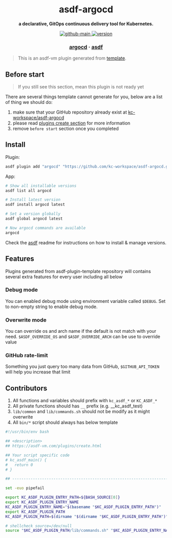 <h1 align="center">
  asdf-argocd
</h1>

<!-- Description section -->
<p align="center">
  <strong>a declarative, GitOps continuous delivery tool for Kubernetes.</strong>
</p>

<!-- Badges section -->
<p align="center">
  <a href="https://github.com/kc-workspace/asdf-argocd/actions/workflows/main.yml">
    <img
      alt="github-main"
      src="https://img.shields.io/github/actions/workflow/status/kc-workspace/asdf-argocd/main.yml?style=flat-square&logo=github">
  </a>
  <a href="https://github.com/kc-workspace/asdf-argocd/releases">
    <img
      alt="version"
      src="https://img.shields.io/github/v/release/kc-workspace/asdf-argocd?style=flat-square&logo=github">
  </a>
</p>

<!-- Links section -->
<h3 align="center">
  <a href="https://argo-cd.readthedocs.io">argocd</a>
  <span> · </span>
  <a href="https://asdf-vm.com">asdf</a>
</h3>

> This is an asdf-vm plugin generated from [template][template-gh].

## Before start

> If you still see this section, mean this plugin is not ready yet

There are several things template cannot generate for you,
below are a list of thing we should do:

1. make sure that your GitHub repository already exist at [kc-workspace/asdf-argocd][plugin-gh]
2. please read [plugins create section][asdf-create-plugin] for more information
3. remove `before start` section once you completed

## Install

Plugin:

```sh
asdf plugin add "argocd" "https://github.com/kc-workspace/asdf-argocd.git"
```

App:

```sh
# Show all installable versions
asdf list all argocd

# Install latest version
asdf install argocd latest

# Set a version globally
asdf global argocd latest

# Now argocd commands are available
argocd
```

Check the [asdf][asdf-link] readme for instructions on
how to install & manage versions.

## Features

Plugins generated from asdf-plugin-template repository will
contains several extra features for every user including all below

### Debug mode

You can enabled debug mode using environment variable called `$DEBUG`.
Set to non-empty string to enable debug mode.

### Overwrite mode

You can override os and arch name if the default is not match with your need.
`$ASDF_OVERRIDE_OS` and `$ASDF_OVERRIDE_ARCH` can be use to override value

### GitHub rate-limit

Something you just query too many data from GitHub,
`$GITHUB_API_TOKEN` will help you increase that limit

## Contributors

1. All functions and variables should prefix with `kc_asdf_*` or `KC_ASDF_*`
2. All private functions should has `__` prefix (e.g. __kc_asdf_test)
2. `lib/common` and `lib/commands.sh` should not be modify as it might overwrite
3. All `bin/*` script should always has below template

```bash
#!/usr/bin/env bash

## <description>
## https://asdf-vm.com/plugins/create.html

## Your script specific code
# kc_asdf_main() {
#   return 0
# }

## -----------------------------------------------------------------------

set -euo pipefail

export KC_ASDF_PLUGIN_ENTRY_PATH=${BASH_SOURCE[0]}
export KC_ASDF_PLUGIN_ENTRY_NAME
KC_ASDF_PLUGIN_ENTRY_NAME="$(basename "$KC_ASDF_PLUGIN_ENTRY_PATH")"
export KC_ASDF_PLUGIN_PATH
KC_ASDF_PLUGIN_PATH=$(dirname "$(dirname "$KC_ASDF_PLUGIN_ENTRY_PATH")")

# shellcheck source=/dev/null
source "$KC_ASDF_PLUGIN_PATH/lib/commands.sh" "$KC_ASDF_PLUGIN_ENTRY_NAME"
```

<!-- LINKS SECTION -->


[plugin-gh]: https://github.com/kc-workspace/asdf-argocd
[template-gh]: https://github.com/kc-workspace/asdf-plugin-template
[asdf-link]: https://github.com/asdf-vm/asdf
[asdf-create-plugin]: https://asdf-vm.com/plugins/create.html
